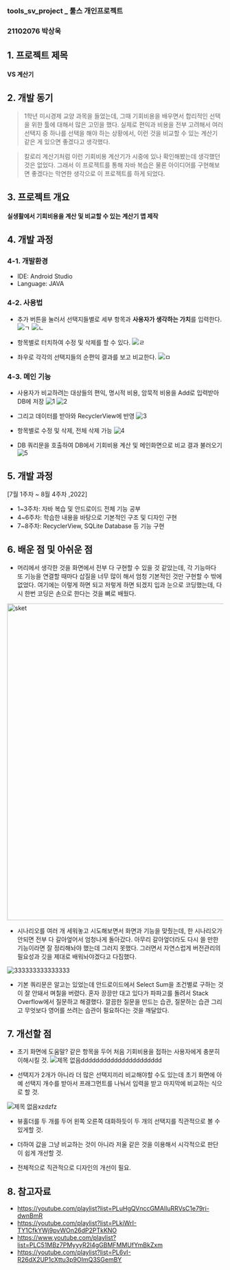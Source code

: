 ###  tools_sv_project _ 툴스 개인프로젝트
###  21102076 박상욱

## 1. 프로젝트 제목
#### VS 계산기 

## 2. 개발 동기
> 1학년 미시경제 교양 과목을 들었는데, 그때 기회비용을 배우면서 합리적인 선택을 위한 툴에 대해서 많은 고민을 했다. 실제로 편익과 비용을 전부 고려해서 여러 선택지 중 하나를 선택을 해야 하는 상황에서, 이런 것을 비교할 수 있는 계산기 같은 게 있으면 좋겠다고 생각했다.

> 칼로리 계산기처럼 이런 기회비용 계산기가 시중에 있나 확인해봤는데 생각했던 것은 없었다. 그래서 이 프로젝트를 통해 자바 복습은 물론 아이디어를 구현해보면 좋겠다는 막연한 생각으로 이 프로젝트를 하게 되었다.

## 3. 프로젝트 개요
#### 실생활에서 기회비용을 계산 및 비교할 수 있는 계산기 앱 제작

## 4. 개발 과정 
### 4-1. 개발환경
* IDE: Android Studio
* Language: JAVA

### 4-2. 사용법
* 추가 버튼을 눌러서 선택지들별로 세부 항목과 **사용자가 생각하는 가치**를 입력한다.
![ㄱ](https://user-images.githubusercontent.com/107661799/188784325-7de50344-ead1-4a4f-8dea-8f23457065a5.png)
![ㄴ](https://user-images.githubusercontent.com/107661799/188784338-0d0572b4-be33-4dbd-b323-c082dc86331d.png)

* 항목별로 터치하여 수정 및 삭제를 할 수 있다.
![ㄹ](https://user-images.githubusercontent.com/107661799/188784402-73b800e1-047d-4ed7-a26d-fc3ded12cbfe.png)

* 좌우로 각각의 선택지들의 순편익 결과를 보고 비교한다.
![ㅁ](https://user-images.githubusercontent.com/107661799/188784423-1cf8fb94-94da-4a28-aaff-a6f9f934ac36.png)

### 4-3. 메인 기능
* 사용자가 비교하려는 대상들의 편익, 명시적 비용, 암묵적 비용을 Add로 입력받아 DB에 저장
![1](https://user-images.githubusercontent.com/107661799/188818936-8cdda6fb-f1c5-4171-8cbe-183a77c9979e.png)
![2](https://user-images.githubusercontent.com/107661799/188819026-12ff6f6d-f4e0-4dcf-807d-bff5c818141b.png)

* 그리고 데이터를 받아와 RecyclerView에 반영
![3](https://user-images.githubusercontent.com/107661799/188819034-4d643add-e830-4528-8682-20653d1c7037.png)

* 항목별로 수정 및 삭제, 전체 삭제 가능
![4](https://user-images.githubusercontent.com/107661799/188819560-6db52751-e7da-4939-88f1-bfb0fa5e3990.png)

* DB 쿼리문을 호출하여 DB에서 기회비용 계산 및 메인화면으로 비교 결과 불러오기
![5](https://user-images.githubusercontent.com/107661799/188819573-2696268c-bf1b-41e1-b94f-e09513d7a4e9.png)

## 5. 개발 과정
[7월 1주차 ~ 8월 4주차 ,2022]
* 1~3주차: 자바 복습 및 안드로이드 전체 기능 공부
* 4~6주차: 학습한 내용을 바탕으로 기본적인 구조 및 디자인 구현
* 7~8주차: RecyclerView, SQLite Database 등 기능 구현

## 6. 배운 점 및 아쉬운 점
* 머리에서 생각한 것을 화면에서 전부 다 구현할 수 있을 것 같았는데, 각 기능마다 또 기능을 연결할 때마다 삽질을 너무 많이 해서 엄청 기본적인 것만 구현할 수 밖에 없었다. 여기에는 이렇게 하면 되고 저렇게 하면 되겠지 입과 눈으로 코딩했는데, 다시 한번 코딩은 손으로 한다는 것을 뼈로 배웠다.

<img width="737" alt="sket" src="https://user-images.githubusercontent.com/107661799/188700817-63be9a89-5b17-49d8-b82d-1c27a25f63a2.png">

* 시나리오를 여러 개 세워놓고 시도해보면서 화면과 기능을 맞췄는데, 한 시나리오가 안되면 전부 다 갈아엎어서 엄청나게 돌아갔다. 아무리 갈아엎더라도 다시 쓸 만한 기능이라면 잘 정리해놔야 했는데 그러지 못했다. 그러면서 자연스럽게 버전관리의 필요성과 깃을 제대로 배워놔야겠다고 다짐했다.

![333333333333333](https://user-images.githubusercontent.com/107661799/188700938-e326f981-68b5-4303-bc92-6c174eaa3939.png)

* 기본 쿼리문은 알고는 있었는데 안드로이드에서 Select Sum을 조건별로 구하는 것이 잘 안돼서 며칠을 버렸다. 혼자 끙끙만 대고 있다가 파파고를 돌려서 Stack Overflow에서 질문하고 해결했다. 깔끔한 질문을 만드는 습관, 질문하는 습관 그리고 무엇보다 영어를 쓰려는 습관이 필요하다는 것을 깨달았다.

## 7. 개선할 점
* 초기 화면에 도움말? 같은 항목을 두어 처음 기회비용을 접하는 사용자에게 충분히 이해시킬 것.
![제목 없음dddddddddddddddddddddd](https://user-images.githubusercontent.com/107661799/188814693-f3e89520-1a7e-4e17-ab0e-ce467d5f54b5.png)

* 선택지가 2개가 아니라 더 많은 선택지끼리 비교해야할 수도 있는데 초기 화면에 아예 선택지 개수를 받아서 프래그먼트를 나눠서 입력을 받고 마지막에 비교하는 식으로 할 것.

![제목 없음xzdzfz](https://user-images.githubusercontent.com/107661799/188814683-c1702441-acea-41b5-a0f8-6ab911a786b8.png)

* 뷰홀더를 두 개를 두어 왼쪽 오른쪽 대화하듯이 두 개의 선택지를 직관적으로 볼 수 있게할 것.

* 더하여 값을 그냥 비교하는 것이 아니라 저울 같은 것을 이용해서 시각적으로 판단이 쉽게 개선할 것.
* 전체적으로 직관적으로 디자인의 개선이 필요.

## 8. 참고자료
* https://youtube.com/playlist?list=PLuHgQVnccGMAIluRRVsC1e79ri-dwnBmR
* https://youtube.com/playlist?list=PLkiWrI-TY1CfkYWj9pvWOn26dP2PTkKNO
* https://www.youtube.com/playlist?list=PLC51MBz7PMyyyR2l4gGBMFMMUfYmBkZxm
* https://youtube.com/playlist?list=PL6vI-R26dX2UP1cXttu3p9OImQ3SGemBY

